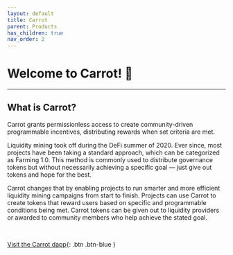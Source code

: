 ```yaml
---
layout: default
title: Carrot
parent: Products
has_children: true
nav_order: 2
---
```


# Welcome to Carrot! 🥕

---

## What is Carrot?

Carrot grants permissionless access to create community-driven programmable incentives, distributing rewards when set criteria are met.

Liquidity mining took off during the DeFi summer of 2020. Ever since, most projects have been taking a standard approach, which can be categorized as Farming 1.0. This method is commonly used to distribute governance tokens but without necessarily achieving a specific goal — just give out tokens and hope for the best.

Carrot changes that by enabling projects to run smarter and more efficient liquidity mining campaigns from start to finish. Projects can use Carrot to create tokens that reward users based on specific and programmable conditions being met. Carrot tokens can be given out to liquidity providers or awarded to community members who help achieve the stated goal.

⠀

[Visit the Carrot dapp](https://Carrot.eth.limo/){: .btn .btn-blue }